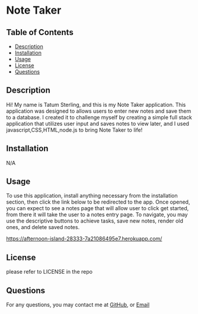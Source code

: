 # Note Taker 

## Table of Contents
- [Description](#description)
- [Installation](#installation)
- [Usage](#usage)
- [License](#license)
- [Questions](#questions)

## Description
Hi! My name is Tatum Sterling, and this is my Note Taker  application. This application was designed to allows users to enter new notes and save them to a database. I created it to challenge myself by creating a simple full stack application that utilizes user input and saves notes to view later, and I used javascript,CSS,HTML,node.js to bring Note Taker  to life!
        
## Installation
N/A
        
## Usage
To use this application, install anything necessary from the installation section, then click the link below to be redirected to the app. Once opened, you can expect to see a notes page that will allow user to click get started, from there it will take the user to a notes entry page. To navigate, you may use the descriptive buttons to achieve tasks, save new notes, render old ones, and delete saved notes.

https://afternoon-island-28333-7a21086495e7.herokuapp.com/
        
## License
please refer to LICENSE in the repo
        
 
## Questions
For any questions, you may contact me at 
[GitHub](https://github.com/TatumSterling),
or [Email](mailto:tatumoakley29@hotmail.com)

